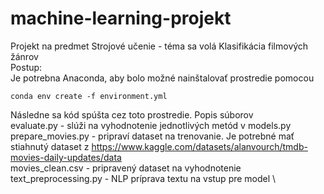 # machine-learning-projekt
Projekt na predmet Strojové učenie - téma sa volá Klasifikácia filmových žánrov \
Postup: \
Je potrebna Anaconda, aby bolo možné nainštalovať prostredie pomocou
```
conda env create -f environment.yml
```
Následne sa kód spúšta cez toto prostredie.
Popis súborov\
evaluate.py - slúži na vyhodnotenie jednotlivých metód v models.py \
prepare_movies.py - pripraví dataset na trenovanie. Je potrebné mať stiahnutý dataset z https://www.kaggle.com/datasets/alanvourch/tmdb-movies-daily-updates/data \
movies_clean.csv - pripravený dataset na vyhodnotenie \
text_preprocessing.py - NLP príprava textu na vstup pre model \

